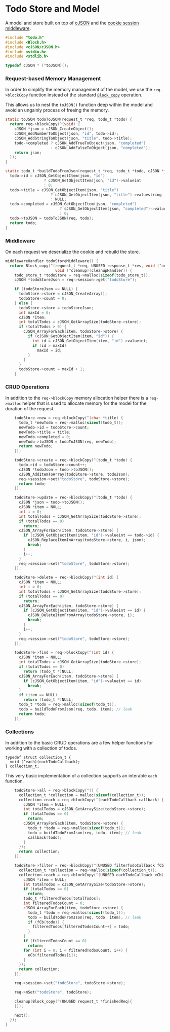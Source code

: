 # Todo Store and Model

A model and store built on top of [cJSON](https://github.com/DaveGamble/cJSON) and the [cookie session middleware](https://github.com/williamcotton/express-c/blob/master/src/middleware/cookie-session-middleware.md).

```c
#include "todo.h"
#include <Block.h>
#include <cJSON/cJSON.h>
#include <stdio.h>
#include <stdlib.h>

typedef cJSON * (^toJSON)();
```

### Request-based Memory Management

In order to simplify the memory management of the model, we use the `req->blockCopy` function instead of the standard [`Block_copy`](https://clang.llvm.org/docs/BlockLanguageSpec.html#the-copy-and-release-operations) operation.

This allows us to nest the `toJSON()` function deep within the model and avoid an ungainly process of freeing the memory.

```c
static toJSON todoToJSON(request_t *req, todo_t *todo) {
  return req->blockCopy(^(void) {
    cJSON *json = cJSON_CreateObject();
    cJSON_AddNumberToObject(json, "id", todo->id);
    cJSON_AddStringToObject(json, "title", todo->title);
    todo->completed ? cJSON_AddTrueToObject(json, "completed")
                    : cJSON_AddFalseToObject(json, "completed");
    return json;
  });
}

static todo_t *buildTodoFromJson(request_t *req, todo_t *todo, cJSON *json) {
  todo->id = cJSON_GetObjectItem(json, "id")
                 ? cJSON_GetObjectItem(json, "id")->valueint
                 : 0;
  todo->title = cJSON_GetObjectItem(json, "title")
                    ? cJSON_GetObjectItem(json, "title")->valuestring
                    : NULL;
  todo->completed = cJSON_GetObjectItem(json, "completed")
                        ? cJSON_GetObjectItem(json, "completed")->valueint
                        : 0;
  todo->toJSON = todoToJSON(req, todo);
  return todo;
}
```

### Middleware

On each request we deserialize the cookie and rebuild the store.

```c
middlewareHandler todoStoreMiddleware() {
  return Block_copy(^(request_t *req, UNUSED response_t *res, void (^next)(),
                      void (^cleanup)(cleanupHandler)) {
    todo_store_t *todoStore = req->malloc(sizeof(todo_store_t));
    cJSON *todoStoreJson = req->session->get("todoStore");

    if (todoStoreJson == NULL) {
      todoStore->store = cJSON_CreateArray();
      todoStore->count = 0;
    } else {
      todoStore->store = todoStoreJson;
      int maxId = 0;
      cJSON *item;
      int totalTodos = cJSON_GetArraySize(todoStore->store);
      if (totalTodos > 0) {
        cJSON_ArrayForEach(item, todoStore->store) {
          if (cJSON_GetObjectItem(item, "id")) {
            int id = cJSON_GetObjectItem(item, "id")->valueint;
            if (id > maxId)
              maxId = id;
          }
        }
      }
      todoStore->count = maxId + 1;
    }
```

### CRUD Operations

In addition to the `req->blockCopy` memory allocation helper there is a `req->malloc` helper that is used to allocate memory for the model for the duration of the request.

```c
    todoStore->new = req->blockCopy(^(char *title) {
      todo_t *newTodo = req->malloc(sizeof(todo_t));
      newTodo->id = todoStore->count;
      newTodo->title = title;
      newTodo->completed = 0;
      newTodo->toJSON = todoToJSON(req, newTodo);
      return newTodo;
    });

    todoStore->create = req->blockCopy(^(todo_t *todo) {
      todo->id = todoStore->count++;
      cJSON *todoJson = todo->toJSON();
      cJSON_AddItemToArray(todoStore->store, todoJson);
      req->session->set("todoStore", todoStore->store);
      return todo;
    });

    todoStore->update = req->blockCopy(^(todo_t *todo) {
      cJSON *json = todo->toJSON();
      cJSON *item = NULL;
      int i = 0;
      int totalTodos = cJSON_GetArraySize(todoStore->store);
      if (totalTodos == 0)
        return;
      cJSON_ArrayForEach(item, todoStore->store) {
        if (cJSON_GetObjectItem(item, "id")->valueint == todo->id) {
          cJSON_ReplaceItemInArray(todoStore->store, i, json);
          break;
        }
        i++;
      }
      req->session->set("todoStore", todoStore->store);
    });

    todoStore->delete = req->blockCopy(^(int id) {
      cJSON *item = NULL;
      int i = 0;
      int totalTodos = cJSON_GetArraySize(todoStore->store);
      if (totalTodos == 0)
        return;
      cJSON_ArrayForEach(item, todoStore->store) {
        if (cJSON_GetObjectItem(item, "id")->valueint == id) {
          cJSON_DeleteItemFromArray(todoStore->store, i);
          break;
        }
        i++;
      }
      req->session->set("todoStore", todoStore->store);
    });

    todoStore->find = req->blockCopy(^(int id) {
      cJSON *item = NULL;
      int totalTodos = cJSON_GetArraySize(todoStore->store);
      if (totalTodos == 0)
        return (todo_t *)NULL;
      cJSON_ArrayForEach(item, todoStore->store) {
        if (cJSON_GetObjectItem(item, "id")->valueint == id)
          break;
      }
      if (item == NULL)
        return (todo_t *)NULL;
      todo_t *todo = req->malloc(sizeof(todo_t));
      todo = buildTodoFromJson(req, todo, item); // leak
      return todo;
    });
```

### Collections

In addition to the basic CRUD operations are a few helper functions for working with a collection of todos.

```
typedef struct collection_t {
  void (^each)(eachTodoCallback);
} collection_t;
```

This very basic implementation of a collection supports an interable `each` function.

```c
    todoStore->all = req->blockCopy(^() {
      collection_t *collection = malloc(sizeof(collection_t));
      collection->each = req->blockCopy(^(eachTodoCallback callback) {
        cJSON *item = NULL;
        int totalTodos = cJSON_GetArraySize(todoStore->store);
        if (totalTodos == 0)
          return;
        cJSON_ArrayForEach(item, todoStore->store) {
          todo_t *todo = req->malloc(sizeof(todo_t));
          todo = buildTodoFromJson(req, todo, item); // leak
          callback(todo);
        }
      });
      return collection;
    });

    todoStore->filter = req->blockCopy(^(UNUSED filterTodoCallback fCb) {
      collection_t *collection = req->malloc(sizeof(collection_t));
      collection->each = req->blockCopy(^(UNUSED eachTodoCallback eCb) {
        cJSON *item = NULL;
        int totalTodos = cJSON_GetArraySize(todoStore->store);
        if (totalTodos == 0)
          return;
        todo_t *filteredTodos[totalTodos];
        int filteredTodosCount = 0;
        cJSON_ArrayForEach(item, todoStore->store) {
          todo_t *todo = req->malloc(sizeof(todo_t));
          todo = buildTodoFromJson(req, todo, item); // leak
          if (fCb(todo)) {
            filteredTodos[filteredTodosCount++] = todo;
          }
        }
        if (filteredTodosCount == 0)
          return;
        for (int i = 0; i < filteredTodosCount; i++) {
          eCb(filteredTodos[i]);
        }
      });
      return collection;
    });

    req->session->set("todoStore", todoStore->store);

    req->mSet("todoStore", todoStore);

    cleanup(Block_copy(^(UNUSED request_t *finishedReq){
    }));

    next();
  });
}
```

